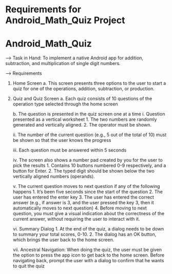 # Requirements for Android_Math_Quiz Project

# Android_Math_Quiz

--> Task in Hand:
To implement a native Android app for addition, subtraction, and multiplication of single digit numbers.

--> Requirements
1. Home Screen
   a. This screen presents three options to the user to start a quiz for one of the operations, addition, subtraction, or production.

2. Quiz and Quiz Screen
   a. Each quiz consists of 10 questions of the operation type selected through the home screen

   b. The question is presented in the quiz screen one at a time
      i. Question presented as a vertical worksheet
          1. The two numbers are randomly generated and vertically aligned.
          2. The operator must be shown.

      ii. The number of the current question (e.g., 5 out of the total of 10) must be shown so that the user knows the progress

      iii. Each question must be answered within 5 seconds

      iv. The screen also shows a number pad created by you for the user to pick the results
          1. Contains 10 buttons numbered 0-9 respectively, and a button for Enter.
          2. The typed digit should be shown below the two vertically aligned numbers (operands).

      v. The current question moves to next question if any of the following happens
          1. It’s been five seconds since the start of the question
          2. The user has entered the enter key
          3. The user has entered the correct answer (e.g., if answer is 3, and the user pressed the key 3,
             then it automatically moves to next question)
          4. Before moving to next question, you must give a visual indication about the correctness of the current answer,
              without requiring the user to interact with it.

      vi. Summary Dialog
          1. At the end of the quiz, a dialog needs to be down to summary your total scores, 0-10.
          2. The dialog has an OK button, which brings the user back to the home screen.

      vii. Ancestral Navigation:
          When doing the quiz, the user must be given the option to press the app icon to get back to the home screen.
          Before navigating back, prompt the user with a dialog to confirm that he wants to quit the quiz
